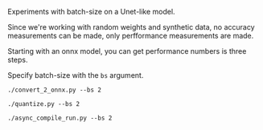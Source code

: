 
Experiments with batch-size on a Unet-like model.

Since we're working with random weights and synthetic data, no accuracy measurements can be made, only perfformance measurements are made.

Starting with an onnx model, you can get performance numbers is three steps.

Specify batch-size with the `bs` argument. 

```
./convert_2_onnx.py --bs 2

./quantize.py --bs 2

./async_compile_run.py --bs 2
```



